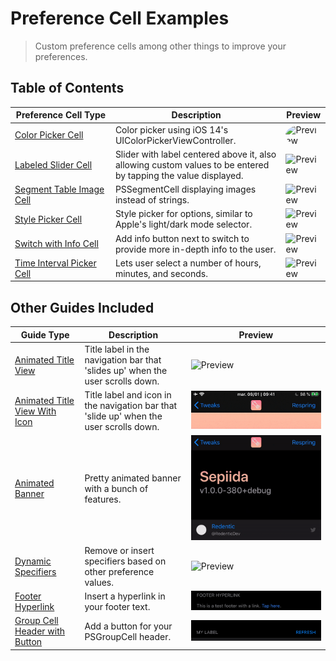 # Preference Cell Examples
> Custom preference cells among other things to improve your preferences.

## Table of Contents
| Preference&nbsp;Cell&nbsp;Type | Description | Preview |
| ------------------------------ | ----------- | ------- |
| [Color Picker Cell](Color%20Picker%20Cell) | Color picker using iOS 14's UIColorPickerViewController. | <img src="Color Picker Cell/preview.png" alt="Preview" style="border-radius:50%"> |
| [Labeled Slider Cell](Labeled%20Slider%20Cell) | Slider with label centered above it, also allowing custom values to be entered by tapping the value displayed. | <img src="Labeled Slider Cell/preview.png" alt="Preview"> |
| [Segment Table Image Cell](Segment%20Table%20Image%20Cell) | PSSegmentCell displaying images instead of strings. | <img src="Segment Table Image Cell/preview.png" alt="Preview"> |
| [Style Picker Cell](Style%20Picker%20Cell) | Style picker for options, similar to Apple's light/dark mode selector. | <img src="Style Picker Cell/preview.png" alt="Preview"> |
| [Switch with Info Cell](Switch%20with%20Info%20Cell) | Add info button next to switch to provide more in-depth info to the user. | <img src="Switch with Info Cell/preview.png" alt="Preview"> |
| [Time Interval Picker Cell](Time%20Interval%20Picker%20Cell) | Lets user select a number of hours, minutes, and seconds. | <img src="Time Interval Picker Cell/preview.png" alt="Preview"> |

<!-- Preview size: 1125x168 -->
<!-- | [EXAMPLE]() | DESCRIPTION | <img src="EXAMPLE/preview.png" alt="Preview"> | -->

## Other Guides Included
| Guide&nbsp;Type | Description | Preview |
| --------------- | ----------- | ------- |
| [Animated Title View](Animated%20Title%20View) | Title label in the navigation bar that 'slides up' when the user scrolls down. | <img src="Animated Title View/preview.gif" alt="Preview" width="488"> |
| [Animated Title View With Icon](Animated%20Title%20View/With%20Icon) | Title label and icon in the navigation bar that 'slide up' when the user scrolls down. | <img src="Animated Title View/With Icon/with_icon.gif" alt="Preview" width="488"> |
| [Animated Banner](Animated%20Banner) | Pretty animated banner with a bunch of features. | <img src="Animated Banner/images/showcase.gif" alt="Preview" width="488"> |
| [Dynamic Specifiers](Dynamic%20Specifiers) | Remove or insert specifiers based on other preference values. | <img src="Dynamic Specifiers/preview.gif" alt="Preview" width="488"> |
| [Footer Hyperlink](Footer%20Hyperlink) | Insert a hyperlink in your footer text. | <img src="Footer Hyperlink/preview.png" alt="Preview"> |
| [Group Cell Header with Button](Group%20Cell%20Header%20with%20Button) | Add a button for your PSGroupCell header. | <img src="Group Cell Header with Button/preview.jpeg" alt="Preview"> |

<!-- Preview size: 886x216 -->
<!-- | [EXAMPLE]() | DESCRIPTION | <img src="EXAMPLE/preview.gif" alt="Preview" width="488"> | -->
